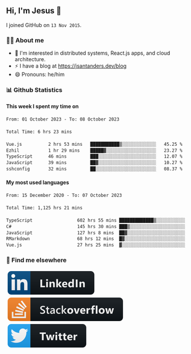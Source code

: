 ## Hi, I'm Jesus 👋

I joined GitHub on `13 Nov 2015`.

<!-- Talking about you -->

### 👨‍💻 About me

- 👦 I'm interested in distributed systems, React.js apps, and cloud architecture.
- ⚡️ I have a blog at <https://jsantanders.dev/blog>
- 😄 Pronouns: he/him

### 📊 Github Statistics

#### This week I spent my time on

<!--START_SECTION:weekly-->

```txt
From: 01 October 2023 - To: 08 October 2023

Total Time: 6 hrs 23 mins

Vue.js          2 hrs 53 mins   ███████████▒░░░░░░░░░░░░░   45.25 %
Ezhil           1 hr 29 mins    █████▓░░░░░░░░░░░░░░░░░░░   23.27 %
TypeScript      46 mins         ███░░░░░░░░░░░░░░░░░░░░░░   12.07 %
JavaScript      39 mins         ██▓░░░░░░░░░░░░░░░░░░░░░░   10.27 %
sshconfig       32 mins         ██░░░░░░░░░░░░░░░░░░░░░░░   08.37 %
```

<!--END_SECTION:weekly-->

#### My most used languages

<!--START_SECTION:alltime-->

```txt
From: 15 December 2020 - To: 07 October 2023

Total Time: 1,125 hrs 21 mins

TypeScript                 602 hrs 55 mins █████████████▒░░░░░░░░░░░   53.58 %
C#                         145 hrs 30 mins ███▒░░░░░░░░░░░░░░░░░░░░░   12.93 %
JavaScript                 127 hrs 8 mins  ██▓░░░░░░░░░░░░░░░░░░░░░░   11.30 %
RMarkdown                  68 hrs 12 mins  █▓░░░░░░░░░░░░░░░░░░░░░░░   06.06 %
Vue.js                     27 hrs 25 mins  ▓░░░░░░░░░░░░░░░░░░░░░░░░   02.44 %
```

<!--END_SECTION:alltime-->

### 📢 Find me elsewhere

<p>
  <a target="_blank" href="https://linkedin.com/in/jsantanders">
    <img src="https://github.com/jsantanders/jsantanders/blob/master/img/linkedin.svg" alt="LinkedIn" style="vertical-align:top; margin:4px">
  </a>
  
  <a target="_blank" href="https://stackoverflow.com/users/7318331/jesus-santander">
    <img src="https://github.com/jsantanders/jsantanders/blob/master/img/stackoverflow.svg" alt="StackOverflow" style="vertical-align:top; margin:4px">
  </a>
  
  <a target="_blank" href="http://twitter.com/jsantanders">
    <img src="https://github.com/jsantanders/jsantanders/blob/master/img/twitter.svg" alt="Twitter" style="vertical-align:top; margin:4px">
  </a>
</p>
